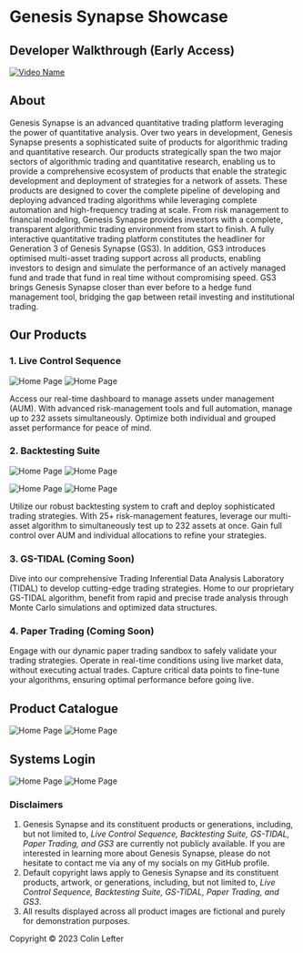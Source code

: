# Genesis Synapse Showcase

## Developer Walkthrough (Early Access)

[![Video Name](https://github.com/ColinLefter/Genesis-Synapse-Showcase/assets/68645918/d81acbb4-9142-436e-a00c-0850c1a44a4a)](https://vimeo.com/865036319?share=copy)

## About

Genesis Synapse is an advanced quantitative trading platform leveraging the power of quantitative analysis. Over two years in development, Genesis Synapse presents a sophisticated suite of products for algorithmic trading and quantitative research. Our products strategically span the two major sectors of algorithmic trading and quantitative research, enabling us to provide a comprehensive ecosystem of products that enable the strategic development and deployment of strategies for a network of assets. These products are designed to cover the complete pipeline of developing and deploying advanced trading algorithms while leveraging complete automation and high-frequency trading at scale. From risk management to financial modeling, Genesis Synapse provides investors with a complete, transparent algorithmic trading environment from start to finish. A fully interactive quantitative trading platform constitutes the headliner for Generation 3 of Genesis Synapse (GS3). In addition, GS3 introduces optimised multi-asset trading support across all products, enabling investors to design and simulate the performance of an actively managed fund and trade that fund in real time without compromising speed. GS3 brings Genesis Synapse closer than ever before to a hedge fund management tool, bridging the gap between retail investing and institutional trading.

## Our Products

### 1. Live Control Sequence

![Home Page](assets/LiveDark.png)
![Home Page](assets/LiveLight.png)

Access our real-time dashboard to manage assets under management (AUM). With advanced risk-management tools and full automation, manage up to 232 assets simultaneously. Optimize both individual and grouped asset performance for peace of mind.

### 2. Backtesting Suite

![Home Page](assets/BacktestDark1.png)
![Home Page](assets/BacktestLight1.png)

![Home Page](assets/BacktestDark2.png)
![Home Page](assets/BacktestLight2.png)

Utilize our robust backtesting system to craft and deploy sophisticated trading strategies. With 25+ risk-management features, leverage our multi-asset algorithm to simultaneously test up to 232 assets at once. Gain full control over AUM and individual allocations to refine your strategies.

### 3. GS-TIDAL (Coming Soon)

Dive into our comprehensive Trading Inferential Data Analysis Laboratory (TIDAL) to develop cutting-edge trading strategies. Home to our proprietary GS-TIDAL algorithm, benefit from rapid and precise trade analysis through Monte Carlo simulations and optimized data structures.

### 4. Paper Trading (Coming Soon)

Engage with our dynamic paper trading sandbox to safely validate your trading strategies. Operate in real-time conditions using live market data, without executing actual trades. Capture critical data points to fine-tune your algorithms, ensuring optimal performance before going live.

## Product Catalogue

![Home Page](assets/HomeDark.png)
![Home Page](assets/HomeLight.png)

## Systems Login

![Home Page](assets/LoginDark.png)
![Home Page](assets/LoginLight.png)

### Disclaimers

1. Genesis Synapse and its constituent products or generations, including, but not limited to, _Live Control Sequence, Backtesting Suite, GS-TIDAL, Paper Trading, and GS3_ are currently not publicly available. If you are interested in learning more about Genesis Synapse, please do not hesitate to contact me via any of my socials on my GitHub profile.
2. Default copyright laws apply to Genesis Synapse and its constituent products, artwork, or generations, including, but not limited to, _Live Control Sequence, Backtesting Suite, GS-TIDAL, Paper Trading, and GS3_.
3. All results displayed across all product images are fictional and purely for demonstration purposes.

Copyright © 2023 Colin Lefter
